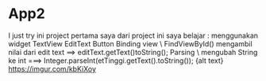 # App2
I just try 
ini project pertama saya 
dari project ini saya belajar :
menggunakan widget TextView
EditText
Button
Binding view \ FindViewById()
mengambil nilai dari edit text ==> editText.getText()toString(); 
Parsing \ mengubah String ke int ===> Integer.parseInt(etTinggi.getText().toString());
{alt text} https://imgur.com/kbKiXoy
